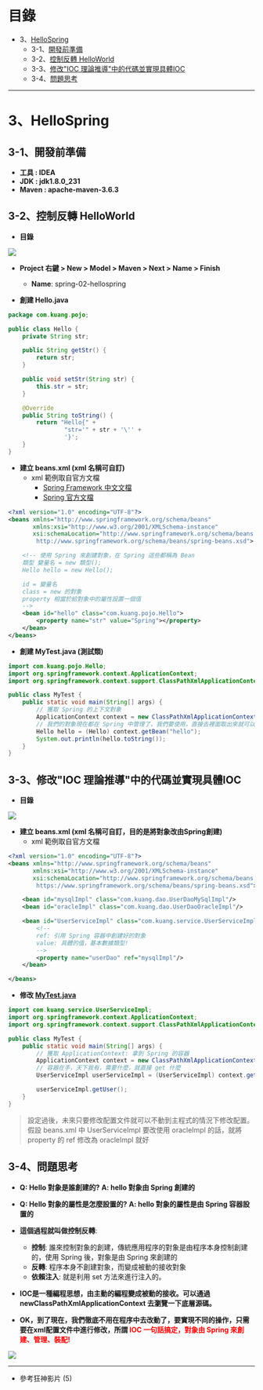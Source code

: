 <h1>目錄</h1>

- 3、[HelloSpring](#s1)
  - 3-1、[開發前準備](#s2)
  - 3-2、[控制反轉 HelloWorld](#s3)
  - 3-3、[修改"IOC 理論推導"中的代碼並實現具體IOC](#s4)
  - 3-4、[問題思考](#s5)

---

# 3、HelloSpring<span id="s1"/>

## 3-1、開發前準備<span id="s2"/>

- **工具 : IDEA**
- **JDK : jdk1.8.0_231**
- **Maven : apache-maven-3.6.3**

## 3-2、控制反轉 HelloWorld<span id="s3"/>

- **目錄**

<img src="./image/02.dio.svg"/>

- **Project 右鍵 > New > Model > Maven > Next > Name > Finish**
  - **Name**: spring-02-hellospring

- **創建 Hello.java**
  
```java
package com.kuang.pojo;

public class Hello {
    private String str;

    public String getStr() {
        return str;
    }

    public void setStr(String str) {
        this.str = str;
    }

    @Override
    public String toString() {
        return "Hello{" +
                "str='" + str + '\'' +
                '}';
    }
}
```

- **建立 beans.xml (xml 名稱可自訂)**
  - xml 範例取自官方文檔
    - [Spring Framework 中文文檔](https://www.docs4dev.com/docs/zh/spring-framework/5.1.3.RELEASE/reference/core.html#beans)
    - [Spring 官方文檔](https://docs.spring.io/spring-framework/docs/current/reference/html/core.html)

```xml
<?xml version="1.0" encoding="UTF-8"?>
<beans xmlns="http://www.springframework.org/schema/beans"
       xmlns:xsi="http://www.w3.org/2001/XMLSchema-instance"
       xsi:schemaLocation="http://www.springframework.org/schema/beans
        http://www.springframework.org/schema/beans/spring-beans.xsd">

    <!-- 使用 Spring 來創建對象，在 Spring 這些都稱為 Bean
    類型 變量名 = new 類型();
    Hello hello = new Hello();

    id = 變量名
    class = new 的對象
    property 相當於給對象中的屬性設置一個值
    -->
    <bean id="hello" class="com.kuang.pojo.Hello">
        <property name="str" value="Spring"></property>
    </bean>
</beans>
```

- **創建 MyTest.java (測試類)**
  
```java
import com.kuang.pojo.Hello;
import org.springframework.context.ApplicationContext;
import org.springframework.context.support.ClassPathXmlApplicationContext;

public class MyTest {
    public static void main(String[] args) {
        // 獲取 Spring 的上下文對象
        ApplicationContext context = new ClassPathXmlApplicationContext("beans.xml");
        // 我們的對象現在都在 Spring 中管理了，我們要使用，直接去裡面取出來就可以
        Hello hello = (Hello) context.getBean("hello");
        System.out.println(hello.toString());
    }
}
```

## 3-3、修改"IOC 理論推導"中的代碼並實現具體IOC<span id="s4"/>

- **目錄**

<img src="./image/03.dio.svg"/>

- **建立 beans.xml (xml 名稱可自訂，目的是將對象改由Spring創建)**
  - xml 範例取自官方文檔
```xml
<?xml version="1.0" encoding="UTF-8"?>
<beans xmlns="http://www.springframework.org/schema/beans"
       xmlns:xsi="http://www.w3.org/2001/XMLSchema-instance"
       xsi:schemaLocation="http://www.springframework.org/schema/beans
        https://www.springframework.org/schema/beans/spring-beans.xsd">

    <bean id="mysqlImpl" class="com.kuang.dao.UserDaoMySqlImpl"/>
    <bean id="oracleImpl" class="com.kuang.dao.UserDaoOracleImpl"/>

    <bean id="UserServiceImpl" class="com.kuang.service.UserServiceImpl">
        <!--
        ref: 引用 Spring 容器中創建好的對象
        value: 具體的值，基本數據類型!
        -->
        <property name="userDao" ref="mysqlImpl"/>
    </bean>

</beans>
```

- **修改 <u>MyTest.java</u>**

```java
import com.kuang.service.UserServiceImpl;
import org.springframework.context.ApplicationContext;
import org.springframework.context.support.ClassPathXmlApplicationContext;

public class MyTest {
    public static void main(String[] args) {
        // 獲取 ApplicationContext: 拿到 Spring 的容器
        ApplicationContext context = new ClassPathXmlApplicationContext("beans.xml");
        // 容器在手，天下我有，需要什麼，就直接 get 什麼
        UserServiceImpl userServiceImpl = (UserServiceImpl) context.getBean("UserServiceImpl");

        userServiceImpl.getUser();
    }
}
```

> 設定過後，未來只要修改配置文件就可以不動到主程式的情況下修改配置。假設 beans.xml 中 UserServiceImpl 要改使用 oracleImpl 的話，就將 property 的 ref 修改為 oracleImpl 就好

## 3-4、問題思考<span id="s5"/>

- **Q: Hello 對象是誰創建的?**
  **A: hello 對象由 Spring 創建的**
- **Q: Hello 對象的屬性是怎麼設置的?**
  **A: hello 對象的屬性是由 Spring 容器設置的**

- **這個過程就叫做控制反轉**:
  - **控制**: 誰來控制對象的創建，傳統應用程序的對象是由程序本身控制創建的，使用 Spring 後，對象是由 Spring 來創建的
  - **反轉**: 程序本身不創建對象，而變成被動的接收對象
  - **依賴注入**: 就是利用 set 方法來進行注入的。
- **IOC是一種編程思想，由主動的編程變成被動的接收。可以通過 newClassPathXmlApplicationContext 去瀏覽一下底層源碼。**
- **OK，到了現在，我們徹底不用在程序中去改動了，要實現不同的操作，只需要在xml配置文件中進行修改，所謂 <span style="color:red">IOC 一句話搞定，對象由 Spring 來創建、管理、裝配!</span>**

<img src="./image/01.dio.svg"/>

---

- 參考狂神影片 (5)